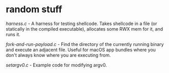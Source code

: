 random stuff
============

*harness.c* - A harness for testing shellcode. Takes shellcode in a file
(or statically in the compiled executable), allocates some RWX mem for
it, and runs it.

*fork-and-run-payload.c* - Find the directory of the currently running
binary and execute an adjacent file. Useful for macOS app bundles where
you don't always know where you are executing from.

*setargv0.c* - Example code for modifying argv0.


